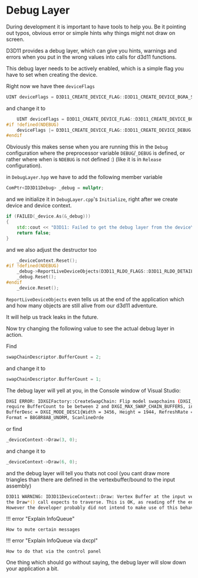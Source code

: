 # Debug Layer

During development it is important to have tools to help you. Be it pointing out typos, obvious error
or simple hints why things might not draw on screen.

D3D11 provides a debug layer, which can give you hints, warnings and errors when you put in the wrong
values into calls for d3d11 functions.

This debug layer needs to be actively enabled, which is a simple flag you have to set when creating
the device.

Right now we have thee `deviceFlags`

```cpp
UINT deviceFlags = D3D11_CREATE_DEVICE_FLAG::D3D11_CREATE_DEVICE_BGRA_SUPPORT;
```

and change it to

```cpp
    UINT deviceFlags = D3D11_CREATE_DEVICE_FLAG::D3D11_CREATE_DEVICE_BGRA_SUPPORT;
#if !defined(NDEBUG)
    deviceFlags |= D3D11_CREATE_DEVICE_FLAG::D3D11_CREATE_DEVICE_DEBUG;
#endif
```

Obviously this makes sense when you are running this in the `Debug` configuration where the preprocessor variable `DEBUG`/`_DEBUG` is defined,
or rather where when is `NDEBUG` is not defined :) (like it is in `Release` configuration).

in `DebugLayer.hpp` we have to add the following member variable

```cpp
ComPtr<ID3D11Debug> _debug = nullptr;
```

and we initialize it in `DebugLayer.cpp`'s `Initialize`, right after we create device and device context.

```cpp
if (FAILED(_device.As(&_debug)))
{
    std::cout << "D3D11: Failed to get the debug layer from the device\n";
    return false;
}
```

and we also adjust the destructor too

```cpp
    _deviceContext.Reset();
#if !defined(NDEBUG)
    _debug->ReportLiveDeviceObjects(D3D11_RLDO_FLAGS::D3D11_RLDO_DETAIL);
    _debug.Reset();
#endif
    _device.Reset();
```

`ReportLiveDeviceObjects` even tells us at the end of the application which and how many objects are still alive from our d3d11 adventure.

It will help us track leaks in the future.

Now try changing the following value to see the actual debug layer in action.

Find

```cpp
swapChainDescriptor.BufferCount = 2;
```

and change it to

```cpp
swapChainDescriptor.BufferCount = 1;
```

The debug layer will yell at you, in the Console window of Visual Studio:

```bash
DXGI ERROR: IDXGIFactory::CreateSwapChain: Flip model swapchains (DXGI_SWAP_EFFECT_FLIP_SEQUENTIAL and DXGI_SWAP_EFFECT_FLIP_DISCARD)
require BufferCount to be between 2 and DXGI_MAX_SWAP_CHAIN_BUFFERS, inclusively. DXGI_SWAP_CHAIN_DESC{ SwapChainType = ..._HWND,
BufferDesc = DXGI_MODE_DESC1{Width = 3456, Height = 1944, RefreshRate = DXGI_RATIONAL{ Numerator = 0, Denominator = 0 },
Format = B8G8R8A8_UNORM, ScanlineOrde
```

or find

```cpp
_deviceContext->Draw(3, 0);
```

and change it to

```cpp
_deviceContext->Draw(6, 0);
```

and the debug layer will tell you thats not cool (you cant draw more triangles than there are defined in the vertexbuffer/bound to the input assembly)

```bash
D3D11 WARNING: ID3D11DeviceContext::Draw: Vertex Buffer at the input vertex slot 0 is not big enough for what
the Draw*() call expects to traverse. This is OK, as reading off the end of the Buffer is defined to return 0.
However the developer probably did not intend to make use of this behavior.  [ EXECUTION WARNING #356: DEVICE_DRAW_VERTEX_BUFFER_TOO_SMALL]
```

!!! error "Explain InfoQueue"

    How to mute certain messages

!!! error "Explain InfoQueue via dxcpl"

    How to do that via the control panel

One thing which should go without saying, the debug layer will slow down your application a bit.

